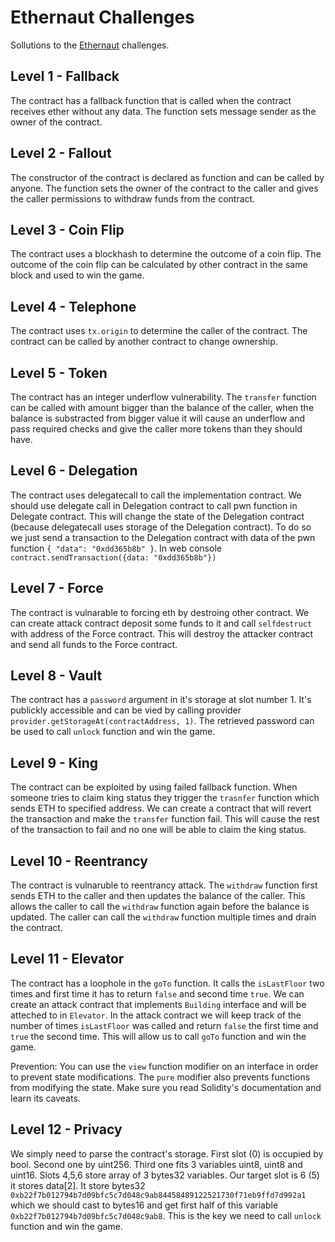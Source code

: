 # Ethernaut Challenges

Sollutions to the [Ethernaut](https://ethernaut.openzeppelin.com/) challenges.

## Level 1 - Fallback

The contract has a fallback function that is called when the contract receives ether without any data. The function sets message sender as the owner of the contract.

## Level 2 - Fallout

The constructor of the contract is declared as function and can be called by anyone. The function sets the owner of the contract to the caller and gives the caller permissions to withdraw funds from the contract.

## Level 3 - Coin Flip

The contract uses a blockhash to determine the outcome of a coin flip. The outcome of the coin flip can be calculated by other contract in the same block and used to win the game.

## Level 4 - Telephone

The contract uses `tx.origin` to determine the caller of the contract. The contract can be called by another contract to change ownership.

## Level 5 - Token

The contract has an integer underflow vulnerability. The `transfer` function can be called with amount bigger than the balance of the caller, when the balance is substracted from bigger value it will cause an underflow and pass required checks and give the caller more tokens than they should have.

## Level 6 - Delegation

The contract uses delegatecall to call the implementation contract. We should use delegate call in Delegation contract to call pwn function in Delegate contract. This will change the state of the Delegation contract (because delegatecall uses storage of the Delegation contract). To do so we just send a transaction to the Delegation contract with data of the pwn function `{ "data": "0xdd365b8b" }`.
In web console `contract.sendTransaction({data: "0xdd365b8b"})`

## Level 7 - Force

The contract is vulnarable to forcing eth by destroing other contract. We can create attack contract deposit some funds to it and call `selfdestruct` with address of the Force contract. This will destroy the attacker contract and send all funds to the Force contract.

## Level 8 - Vault
The contract has a `password` argument in it's storage at slot number 1. It's publickly accessible and can be vied by calling provider `provider.getStorageAt(contractAddress, 1)`. The retrieved password can be used to call `unlock` function and win the game.

## Level 9 - King
The contract can be exploited by using failed fallback function. When someone tries to claim king status they trigger the `trasnfer` function which sends ETH to specified address. We can create a contract that will revert the transaction and make the `transfer` function fail. This will cause the rest of the transaction to fail and no one will be able to claim the king status.

## Level 10 - Reentrancy

The contract is vulnaruble to reentrancy attack. The `withdraw` function first sends ETH to the caller and then updates the balance of the caller. This allows the caller to call the `withdraw` function again before the balance is updated. The caller can call the `withdraw` function multiple times and drain the contract.

## Level 11 - Elevator

The contract has a loophole in the `goTo` function. It calls the `isLastFloor` two times and first time it has to return `false` and second time `true`. We can create an attack contract that implements `Building` interface and will be atteched to in `Elevator`. In the attack contract we will keep track of the number of times `isLastFloor` was called and return `false` the first time and `true` the second time. This will allow us to call `goTo` function and win the game.

Prevention: You can use the `view` function modifier on an interface in order to prevent state modifications. The `pure` modifier also prevents functions from modifying the state. Make sure you read Solidity's documentation and learn its caveats.

## Level 12 - Privacy

We simply need to parse the contract's storage. 
First slot (0) is occupied by bool.
Second one by uint256.
Third one fits 3 variables uint8, uint8 and uint16.
Slots 4,5,6 store array of 3 bytes32 variables.
Our target slot is 6 (5) it stores data[2]. It store bytes32 `0xb22f7b012794b7d09bfc5c7d048c9ab84458489122521730f71eb9ffd7d992a1` which we should cast to bytes16 and get first half of this variable `0xb22f7b012794b7d09bfc5c7d048c9ab8`. This is the key we need to call `unlock` function and win the game.